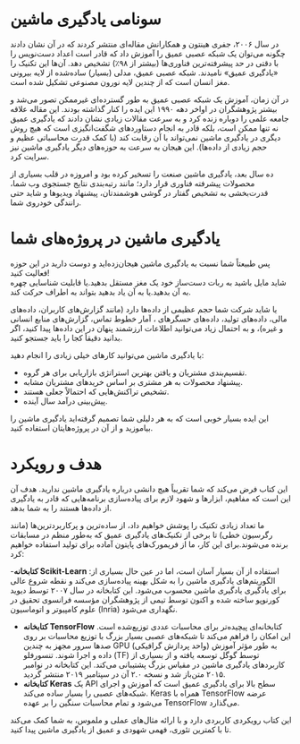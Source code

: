 # سونامی یادگیری ماشین

در سال ۲۰۰۶، جفری هینتون و همکارانش مقاله‌ای منتشر کردند که در آن نشان دادند چگونه می‌توان یک شبکه عصبی عمیق را آموزش داد که قادر است اعداد دست‌نویس را با دقتی در حد پیشرفته‌ترین فناوری‌ها (بیشتر از ۹۸٪) تشخیص دهد. آن‌ها این تکنیک را «یادگیری عمیق» نامیدند. شبکه عصبی عمیق، مدلی (بسیار) ساده‌شده از لایه بیرونی مغز انسان است که از چندین لایه نورون مصنوعی تشکیل شده است.

در آن زمان، آموزش یک شبکه عصبی عمیق به طور گسترده‌ای غیرممکن تصور می‌شد و بیشتر پژوهشگران در اواخر دهه ۱۹۹۰ این ایده را کنار گذاشته بودند. این مقاله علاقه جامعه علمی را دوباره زنده کرد و به سرعت مقالات زیادی نشان دادند که یادگیری عمیق نه تنها ممکن است، بلکه قادر به انجام دستاوردهای شگفت‌انگیزی است که هیچ روش دیگری در یادگیری ماشین نمی‌تواند با آن رقابت کند (با کمک قدرت محاسباتی عظیم و حجم زیادی از داده‌ها). این هیجان به سرعت به حوزه‌های دیگر یادگیری ماشین نیز سرایت کرد.

ده سال بعد، یادگیری ماشین صنعت را تسخیر کرده بود و امروزه در قلب بسیاری از محصولات پیشرفته فناوری قرار دارد؛ مانند رتبه‌بندی نتایج جستجوی وب شما، قدرت‌بخشی به تشخیص گفتار در گوشی هوشمندتان، پیشنهاد ویدیوها و شاید حتی رانندگی خودروی شما.

# یادگیری ماشین در پروژه‌های شما

پس طبیعتاً شما نسبت به یادگیری ماشین هیجان‌زده‌اید و دوست دارید در این حوزه فعالیت کنید!  
شاید مایل باشید به ربات دست‌ساز خود یک مغز مستقل بدهید.یا قابلیت شناسایی چهره به آن بدهید.یا به آن یاد بدهید بتواند به اطراف حرکت کند.

یا شاید شرکت شما حجم عظیمی از داده‌ها دارد (مانند گزارش‌های کاربران، داده‌های مالی، داده‌های تولید، داده‌های حسگرهای ، آمار خطوط تماس، گزارش‌های منابع انسانی و غیره)، و به احتمال زیاد می‌توانید اطلاعات ارزشمند پنهان در این داده‌ها پیدا کنید، اگر بدانید دقیقاً کجا را باید جستجو کنید.  

با یادگیری ماشین می‌توانید کارهای خیلی زیادی را انجام دهید:  
- تقسیم‌بندی مشتریان و یافتن بهترین استراتژی بازاریابی برای هر گروه.  
- پیشنهاد محصولات به هر مشتری بر اساس خریدهای مشتریان مشابه.  
- تشخیص تراکنش‌هایی که احتمالاً جعلی هستند.  
- پیش‌بینی درآمد سال آینده.

این ایده بسیار خوبی است که به هر دلیلی شما تصمیم گرفته‌اید یادگیری ماشین را بیاموزید و از آن در پروژه‌هایتان استفاده کنید.

# هدف و رویکرد

این کتاب فرض می‌کند که شما تقریباً هیچ دانشی درباره یادگیری ماشین ندارید. هدف آن این است که مفاهیم، ابزارها و شهود لازم برای پیاده‌سازی برنامه‌هایی که قادر به یادگیری از داده‌ها هستند را به شما بدهد.

ما تعداد زیادی تکنیک را پوشش خواهیم داد، از ساده‌ترین و پرکاربردترین‌ها (مانند رگرسیون خطی) تا برخی از تکنیک‌های یادگیری عمیق که به‌طور منظم در مسابقات برنده می‌شوند.برای این کار، ما از فریمورک‌های پایتون آماده برای تولید استفاده خواهیم کرد:

-**کتابخانه Scikit-Learn** :استفاده از آن بسیار آسان است، اما در عین حال بسیاری از الگوریتم‌های یادگیری ماشین را به شکل بهینه پیاده‌سازی می‌کند و نقطه شروع عالی برای یادگیری یادگیری ماشین محسوب می‌شود. این کتابخانه در سال ۲۰۰۷ توسط دیوید کورنوپو ساخته شده و اکنون توسط تیمی از پژوهشگران مؤسسه فرانسوی تحقیق در علوم کامپیوتر و اتوماسیون (Inria) نگهداری می‌شود.
- **کتابخانه TensorFlow** کتابخانه‌ای پیچیده‌تر برای محاسبات عددی توزیع‌شده است. این امکان را فراهم می‌کند تا شبکه‌های عصبی بسیار بزرگ با توزیع محاسبات بر روی صدها سرور مجهز به چندین GPU (واحد پردازش گرافیکی) به طور مؤثر آموزش داده و اجرا شوند. تنسورفلو (TF) توسط گوگل توسعه یافته و از بسیاری از کاربردهای یادگیری ماشین در مقیاس بزرگ پشتیبانی می‌کند. این کتابخانه در نوامبر ۲۰۱۵ متن‌باز شد و نسخه ۲.۰ آن در سپتامبر ۲۰۱۹ منتشر گردید.
- **کتابخانه Keras** یک API سطح بالا برای یادگیری عمیق است که آموزش و اجرای شبکه‌های عصبی را بسیار ساده می‌کند. Keras همراه با TensorFlow عرضه می‌شود و تمام محاسبات سنگین را بر عهده TensorFlow می‌گذارد.

این کتاب رویکردی کاربردی دارد و با ارائه مثال‌های عملی و ملموس، به شما کمک می‌کند تا با کمترین تئوری، فهمی شهودی و عمیق از یادگیری ماشین پیدا کنید.
